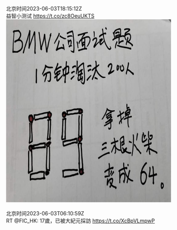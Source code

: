 北京时间2023-06-03T18:15:12Z<br>益智小测试 https://t.co/zc8OeuUKTS<br><img src='/temp/image/2023/t-Month-6/1664938776370577408_0.jpg' width='450' height='500'><br><br>北京时间2023-06-03T06:10:59Z<br>RT @FIC_HK: 17歲，已被大紀元採訪
https://t.co/XcBpVLmpwP<br><br><br>